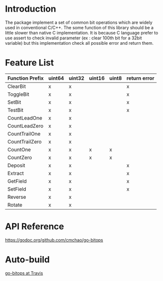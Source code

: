 # Introduction
The package implement a set of common bit operations which are widely used in conventional C/C++. The some function of this library should be a little slower than native C implementation. It is because C language prefer to use assert to check invalid parameter (ex : clear 100th bit for a 32bit variable) but this implementation check all possible error and return them.

# Feature List
| Function Prefix  | uint64 | uint32 | uint16 | uint8 | return error |
| -----------------|--------|--------|--------|-------|--------------|
| ClearBit         |   x    |   x    |        |       |       x      |
| ToggleBit        |   x    |   x    |        |       |       x      |
| SetBit           |   x    |   x    |        |       |       x      |
| TestBit          |   x    |   x    |        |       |       x      |
| CountLeadOne     |   x    |   x    |        |       |              |
| CountLeadZero    |   x    |   x    |        |       |              |
| CountTrailOne    |   x    |   x    |        |       |              |
| CountTrailZero   |   x    |   x    |        |       |              |
| CountOne         |   x    |   x    |   x    |   x   |              |
| CountZero        |   x    |   x    |   x    |   x   |              |
| Deposit          |   x    |   x    |        |       |       x      |
| Extract          |   x    |   x    |        |       |       x      |
| GetField         |   x    |   x    |        |       |       x      |
| SetField         |   x    |   x    |        |       |       x      |
| Reverse          |   x    |   x    |        |       |              |
| Rotate           |   x    |   x    |        |       |              |

# API Reference
https://godoc.org/github.com/cmchao/go-bitops

# Auto-build
[go-bitops at Travis](https://travis-ci.org/cmchao/go-bitops)
